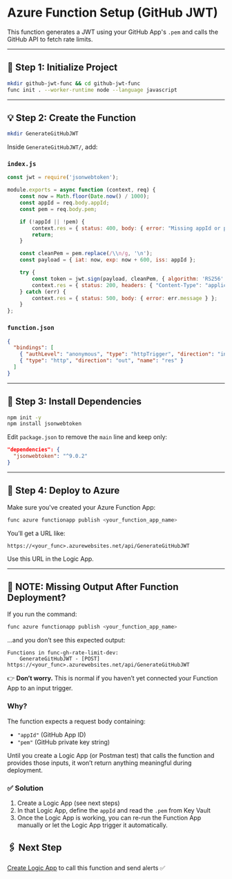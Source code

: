 # Azure Function Setup (GitHub JWT)

This function generates a JWT using your GitHub App's `.pem` and calls the GitHub API to fetch rate limits.

---

## 🔧 Step 1: Initialize Project

```bash
mkdir github-jwt-func && cd github-jwt-func
func init . --worker-runtime node --language javascript
```

---

## 💡 Step 2: Create the Function

```bash
mkdir GenerateGitHubJWT
```

Inside `GenerateGitHubJWT/`, add:

### `index.js`

```js
const jwt = require('jsonwebtoken');

module.exports = async function (context, req) {
    const now = Math.floor(Date.now() / 1000);
    const appId = req.body.appId;
    const pem = req.body.pem;

    if (!appId || !pem) {
        context.res = { status: 400, body: { error: "Missing appId or pem" } };
        return;
    }

    const cleanPem = pem.replace(/\\n/g, '\n');
    const payload = { iat: now, exp: now + 600, iss: appId };

    try {
        const token = jwt.sign(payload, cleanPem, { algorithm: 'RS256' });
        context.res = { status: 200, headers: { "Content-Type": "application/json" }, body: { token } };
    } catch (err) {
        context.res = { status: 500, body: { error: err.message } };
    }
};
```

### `function.json`

```json
{
  "bindings": [
    { "authLevel": "anonymous", "type": "httpTrigger", "direction": "in", "name": "req", "methods": ["post"] },
    { "type": "http", "direction": "out", "name": "res" }
  ]
}
```

---

## 📆 Step 3: Install Dependencies

```bash
npm init -y
npm install jsonwebtoken
```

Edit `package.json` to remove the `main` line and keep only:

```json
"dependencies": {
  "jsonwebtoken": "^9.0.2"
}
```

---

## 🚀 Step 4: Deploy to Azure

Make sure you've created your Azure Function App:

```bash
func azure functionapp publish <your_function_app_name>
```

You’ll get a URL like:

```
https://<your_func>.azurewebsites.net/api/GenerateGitHubJWT
```

Use this URL in the Logic App.

---

## 📌 NOTE: Missing Output After Function Deployment?

If you run the command:

```bash
func azure functionapp publish <your_function_app_name>
````

…and you don’t see this expected output:

```
Functions in func-gh-rate-limit-dev:
    GenerateGitHubJWT - [POST] https://<your_func>.azurewebsites.net/api/GenerateGitHubJWT
```

👉 **Don’t worry.** This is normal if you haven’t yet connected your Function App to an input trigger.

### Why?

The function expects a request body containing:

* `"appId"` (GitHub App ID)
* `"pem"` (GitHub private key string)

Until you create a Logic App (or Postman test) that calls the function and provides those inputs, it won’t return anything meaningful during deployment.

### ✅ Solution

1. Create a Logic App (see next steps)
2. In that Logic App, define the `appId` and read the `.pem` from Key Vault
3. Once the Logic App is working, you can re-run the Function App manually or let the Logic App trigger it automatically.

## 🖇️ Next Step

[Create Logic App](./logic-app.md) to call this function and send alerts ✅
